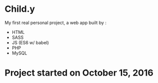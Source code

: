 # Child.y

My first real personal project, a web app built by :
- HTML
- SASS
- JS (ES6 w/ babel)
- PHP
- MySQL

# Project started on October 15, 2016
